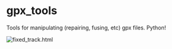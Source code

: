 # gpx_tools
Tools for manipulating (repairing, fusing, etc) gpx files. Python!

![fixed_track.html](http://htmlpreview.github.io/?test/calero_fixed.html)
